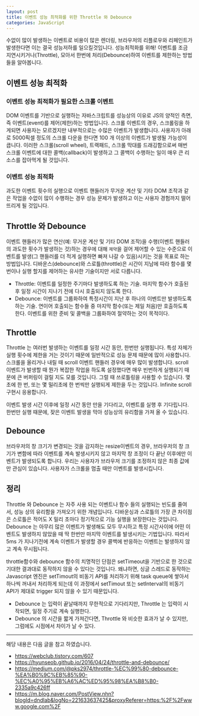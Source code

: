 ```yaml
---
layout: post
title: 이벤트 성능 최적화를 위한 Throttle 와 Debounce
categories: JavaScript
---
```


수없이 많이 발생하는 이벤트로 비용이 많은 렌더링, 브라우저의 리플로우와 리페인트가 발생한다면 이는 결국 성능저하를 일으킬것입니다. 성능최적화를 위해! 이벤트를 조금 지연시키거나(Throttle), 모아서 한번에 처리(Debounce)하여 이벤트를 제한하는 방법들을 알아봅니다.

## 이벤트 성능 최적화

### 이벤트 성능 최적화가 필요한 스크롤 이벤트

DOM 이벤트를 기반으로 실행하는 자바스크립트를 성능상의 이유로 JS의 양적인 측면, 즉 이벤트(event)를 제어(제한)하는 방법입니다. 스크롤 이벤트의 경우, 스크롤링을 하게되면 사용자는 모르겠지만 내부적으로는 수많은 이벤트가 발생합니다. 사용자가 아래로 5000픽셀 정도의 스크롤 다운을 한다면 100 개 이상의 이벤트가 발생될 가능성이 큽니다. 이러한 스크롤(scroll wheel), 트랙패드, 스크롤 막대를 드래깅함으로써 매번 스크롤 이벤트에 대한 콜백(callback)이 발생하고 그 콜백이 수행하는 일이 매우 큰 리소스를 잡아먹게 될 것입니다.

### 이벤트 성능 최적화

과도한 이벤트 횟수의 실행으로 이벤트 핸들러가 무거운 계산 및 기타 DOM 조작과 같은 작업을 수없이 많이 수행하는 경우 성능 문제가 발생하고 이는 사용자 경험까지 떨어뜨리게 될 것입니다.

## Throttle 와 Debounce

이벤트 핸들러가 많은 연산(예: 무거운 계산 및 기타 DOM 조작)을 수행(이벤트 핸들러의 과도한 횟수가 발생하는 것)하는 경우에 대해 `제약`을 걸어 제어할 수 있는 수준으로 이벤트를 발생(그 핸들러를 더 적게 실행하면 빠져 나갈 수 있음)시키는 것을 목표로 하는 방법입니다. 디바운스(debounce)와 스로틀(throttle)은 시간이 지남에 따라 함수를 몇 번이나 실행 할지를 제어하는 유사한 기술이지만 서로 다릅니다.

- Throttle: 이벤트를 일정한 주기마다 발생하도록 하는 기술. 마지막 함수가 호출된 후 일정 시간이 지나기 전에 다시 호출되지 않도록 한다.
- Debounce: 이벤트를 그룹화하여 특정시간이 지난 후 하나의 이벤트만 발생하도록 하는 기술. 연이어 호출되는 함수들 중 마지막 함수(또는 제일 처음)만 호출하도록 한다. 이벤트를 위한 준비 및 콜백을 그룹화하여 절약하는 것이 목적이다.

## Throttle

Throttle 는 여러번 발생하는 이벤트를 일정 시간 동안, 한번만 실행됩니다. 특성 자체가 실행 횟수에 제한을 거는 것이기 때문에 일반적으로 성능 문제 때문에 많이 사용합니다. 스크롤을 올리거나 내릴 때 scroll 이벤트 핸들러 경우에 매우 많이 발생합니다. scroll 이벤트가 발생할 때 뭔가 복잡한 작업을 하도록 설정했다면 매우 빈번하게 실행되기 때문에 큰 버퍼링이 걸릴 지도 모를 것입니다. 그럴 때 쓰로틀링을 사용할 수 있습니다. 몇 초에 한 번, 또는 몇 밀리초에 한 번씩만 실행되게 제한을 두는 것입니다. Infinite scroll 구현시 응용합니다.

이벤트 발생 시간 이후에 일정 시간 동안 만을 기다리고, 이벤트를 실행 후 기다립니다. 한번만 실행 때문에, 잦은 이벤트 발생을 막아 성능상의 유리함을 가져 올 수 있습니다.

## Debounce

브라우저의 창 크기가 변경되는 것을 감지하는 resize이벤트의 경우, 브라우저의 창 크기가 변함에 따라 이벤트를 계속 발생시키지 않고 마지막 창 조정이 다 끝난 이후에만 이벤트가 발생되도록 합니다. 우리는 사용자가 브라우저 크기를 조정하지 않은 최종 값에만 관심이 있습니다. 사용자가 스크롤을 멈출 때만 이벤트를 발생시킵니다.

## 정리

Throttle 와 Debounce 는 자주 사용 되는 이벤트나 함수 들의 실행되는 빈도를 줄여서, 성능 상의 유리함을 가져오기 위한 개념입니다. 디바운싱과 스로틀의 가장 큰 차이점은 스로틀은 적어도 X 밀리 초마다 정기적으로 기능 실행을 보장한다는 것입니다. Debounce 는 아무리 많은 이벤트가 발생해도 모두 무시하고 특정 시간사이에 어떤 이벤트도 발생하지 않았을 때 딱 한번만 마지막 이벤트를 발생시키는 기법입니다. 따라서 5ms 가 지나기전에 계속 이벤트가 발생할 경우 콜백에 반응하는 이벤트는 발생하지 않고 계속 무시됩니다.

throttle함수와 debounce 함수의 치명적인 단점은 setTimeout을 기반으로 한 것으로 기대한 결과대로 동작하지 않을 수 있다는 것입니다. 왜냐하면, 싱글 스레드로 동작하는 Javascript 엔진은 setTimout의 비동기 API를 처리하기 위해 task queue에 쌓아서 하나씩 꺼내서 처리하게 되는데 이 과정에서 setTimout 또는 setInterval의 비동기 API가 제대로 trigger 되지 않을 수 있기 때문입니다.

- Debounce 는 입력이 끝날때까지 무한적으로 기다리지만, Throttle 는 입력이 시작되면, 일정 주기로 계속 실행한다.
- Debounce 의 시간을 짧게 가져간다면, Throttle 와 비슷한 효과가 날 수 있지만, 그럼에도 시점에서 차이가 날 수 있다.

---

해당 내용은 다음 글을 참고 하였습니다.

- https://webclub.tistory.com/607
- https://hyunseob.github.io/2016/04/24/throttle-and-debounce/
- https://medium.com/@pks2974/throttle-%EC%99%80-debounce-%EA%B0%9C%EB%85%90-%EC%A0%95%EB%A6%AC%ED%95%98%EA%B8%B0-2335a9c426ff
- https://m.blog.naver.com/PostView.nhn?blogId=dndlab&logNo=221633637425&proxyReferer=https:%2F%2Fwww.google.com%2F
